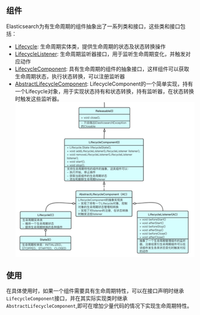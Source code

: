## 组件
Elasticsearch为有生命周期的组件抽象出了一系列类和接口，这些类和接口包括：
  - [Lifecycle](./Lifecycle.md): 生命周期实体类，提供生命周期的状态及状态转换操作
- [LifecycleListener](./LifecycleListener.md): 生命周期监听器接口，用于监听生命周期变化，并触发对应动作
- [LifecycleComponent](./LifecycleComponent.md): 具有生命周期的组件的抽象接口，这样组件可以获取生命周期状态，执行状态转换，可以注册监听器
- [AbstractLifecycleComponent](./AbstractLifecycleComponent.md): LifecycleComponent的一个简单实现，持有一个Lifecycle对象，用于实现状态持有和状态转换，持有监听器，在状态转换时触发这些监听器。
![类图](../../../../images/article_LifecycleComponent_1.jpg)
## 使用
在具体使用时，如果一个组件需要具有生命周期特性，可以在接口声明时继承`LifecycleComponent`接口，并在其实际实现类时继承`AbstractLifecycleComponent`,即可在增加少量代码的情况下实现生命周期特性。
